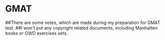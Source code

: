 # GMAT
##There are some notes, which are made during my preparation for GMAT test.
##I won't put any copyright related documents, including Manhatten books or GWD exercises sets.

